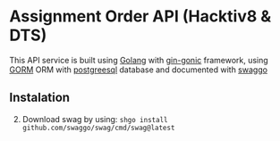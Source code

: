 # Assignment Order API (Hacktiv8 & DTS)


This API service is built using [Golang](https://go.dev/) with [gin-gonic](https://gin-gonic.com/) framework, using [GORM](https://gorm.io/) ORM with [postgreesql](https://www.postgresql.org/) database and documented with [swaggo](https://github.com/swaggo/swag)

## Instalation

2. Download swag by using:
```shgo install github.com/swaggo/swag/cmd/swag@latest```
